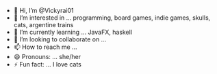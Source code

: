 - 👋 Hi, I’m @Vickyrai01
- 👀 I’m interested in ... programming, board games, indie games, skulls, cats, argentine trains
- 🌱 I’m currently learning ... JavaFX, haskell
- 💞️ I’m looking to collaborate on ...
- 📫 How to reach me ...
- 😄 Pronouns: ... she/her
- ⚡ Fun fact: ... I love cats

<!---
Vickyrai01/Vickyrai01 is a ✨ special ✨ repository because its `README.md` (this file) appears on your GitHub profile.
You can click the Preview link to take a look at your changes.
--->
